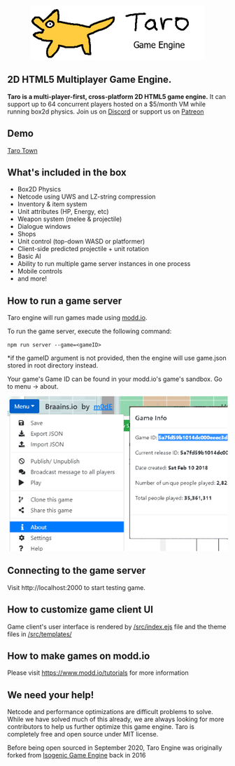 <p align="center">
  <a href="https://modd.io">
    <img src="logo.png" width="400" alt="Taro Engine logo">
  </a>
</p>

## 2D HTML5 Multiplayer Game Engine.
**Taro is a multi-player-first, cross-platform 2D HTML5 game engine.** 
It can support up to 64 concurrent players hosted on a $5/month VM while running box2d physics.
Join us on [Discord](https://discord.gg/XRe8T7K) or support us on [Patreon](https://www.patreon.com/moddio)

## Demo ##
[Taro Town](http://taro.town)

## What's included in the box
- Box2D Physics
- Netcode using UWS and LZ-string compression
- Inventory & item system
- Unit attributes (HP, Energy, etc)
- Weapon system (melee & projectile)
- Dialogue windows
- Shops
- Unit control (top-down WASD or platformer)
- Client-side predicted projectile + unit rotation
- Basic AI
- Ability to run multiple game server instances in one process
- Mobile controls
- and more!

## How to run a game server
Taro engine will run games made using [modd.io](https://www.modd.io).

To run the game server, execute the following command:
```
npm run server --game=<gameID>
```
*if the gameID argument is not provided, then the engine will use game.json stored in root directory instead.

Your game's Game ID can be found in your modd.io's game's sandbox. Go to menu -> about.

<img src="assets/images/gameid.png" width="800" alt="How to get game id">

## Connecting to the game server
Visit http://localhost:2000 to start testing game.

## How to customize game client UI
Game client's user interface is rendered by [/src/index.ejs](https://github.com/moddio/taro/blob/master/src/index.ejs) file and the theme files in [/src/templates/](https://github.com/moddio/taro/tree/master/src/templates)

## How to make games on modd.io
Please visit https://www.modd.io/tutorials for more information

## We need your help!
Netcode and performance optimizations are difficult problems to solve. While we have solved much of this already, we are always looking for more contributors to help us further optimize this game engine.
Taro is completely free and open source under MIT license.

Before being open sourced in September 2020, Taro Engine was originally forked from [Isogenic Game Engine](https://www.isogenicengine.com/) back in 2016
